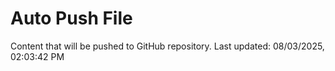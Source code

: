 # Auto Push File

Content that will be pushed to GitHub repository.
Last updated: 08/03/2025, 02:03:42 PM